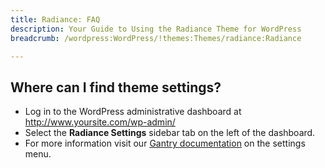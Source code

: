 ```yaml
---
title: Radiance: FAQ
description: Your Guide to Using the Radiance Theme for WordPress
breadcrumb: /wordpress:WordPress/!themes:Themes/radiance:Radiance

---
```


Where can I find theme settings?
-----
* Log in to the WordPress administrative dashboard at http://www.yoursite.com/wp-admin/
* Select the **Radiance Settings** sidebar tab on the left of the dashboard.
* For more information visit our [Gantry documentation](http://docs.gantry.org/gantry4/configure) on the settings menu.

[gantry]: http://docs.gantry.org/gantry4/configure